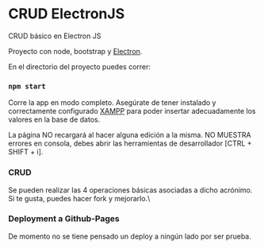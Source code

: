 # CRUD ElectronJS
CRUD básico en Electron JS

Proyecto con node, bootstrap y [Electron](https://www.electronjs.org/).

En el directorio del proyecto puedes correr:

### `npm start`

Corre la app en modo completo.
Asegúrate de tener instalado y correctamente configurado [XAMPP](https://www.apachefriends.org/es/index.html) para poder insertar adecuadamente los valores en la base de datos.

La página NO recargará al hacer alguna edición a la misma.
NO MUESTRA errores en consola, debes abrir las herramientas de desarrollador [CTRL + SHIFT + i].

### CRUD

Se pueden realizar las 4 operaciones básicas asociadas a dicho acrónimo.
Si te gusta, puedes hacer fork y mejorarlo.\

### Deployment a Github-Pages

De momento no se tiene pensado un deploy a ningún lado por ser prueba.
